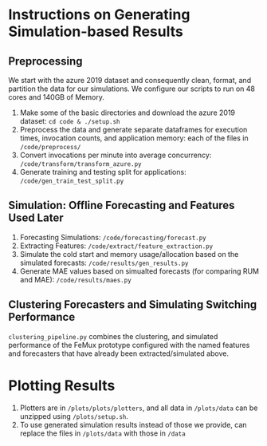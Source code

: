 # Instructions on Generating Simulation-based Results
## Preprocessing
We start with the azure 2019 dataset and consequently clean, format, and partition the data for our simulations. We configure our scripts to run on 48 cores and 140GB of Memory.

1. Make some of the basic directories and download the azure 2019 dataset: `cd code & ./setup.sh` 
2. Preprocess the data and generate separate dataframes for
execution times, invocation counts, and application memory: each of the files in `/code/preprocess/`
3. Convert invocations per minute into average concurrency: `/code/transform/transform_azure.py`
4. Generate training and testing split for applications: `/code/gen_train_test_split.py`

## Simulation: Offline Forecasting and Features Used Later
1. Forecasting Simulations: `/code/forecasting/forecast.py`
2. Extracting Features: `/code/extract/feature_extraction.py`
3. Simulate the cold start and memory usage/allocation based on the simulated forecasts: `/code/results/gen_results.py`
4. Generate MAE values based on simualted forecasts (for comparing RUM and MAE): `/code/results/maes.py`

## Clustering Forecasters and Simulating Switching Performance
`clustering_pipeline.py` combines the clustering, and simulated performance of the FeMux prototype 
configured with the named features and forecasters that have already been extracted/simulated above.

# Plotting Results
1. Plotters are in `/plots/plots/plotters`, and all data in `/plots/data` can be unzipped using `/plots/setup.sh`.
2. To use generated simulation results instead of those we provide, can replace the files in `/plots/data` with those in `/data`

